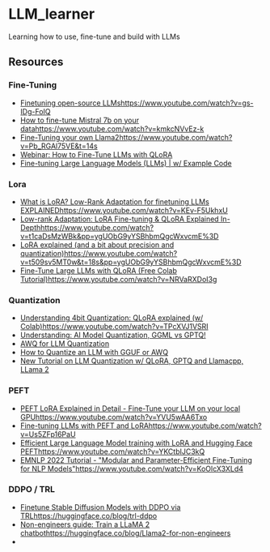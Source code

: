 # LLM_learner
Learning how to use, fine-tune and build with LLMs

## Resources
### Fine-Tuning
- [Finetuning open-source LLMs](https://www.youtube.com/watch?v=gs-IDg-FoIQ)https://www.youtube.com/watch?v=gs-IDg-FoIQ
- [How to fine-tune Mistral 7b on your data](https://www.youtube.com/watch?v=kmkcNVvEz-k)https://www.youtube.com/watch?v=kmkcNVvEz-k
- [Fine-Tuning your own Llama2](https://www.youtube.com/watch?v=Pb_RGAl75VE&t=14s)https://www.youtube.com/watch?v=Pb_RGAl75VE&t=14s
- [Webinar: How to Fine-Tune LLMs with QLoRA](https://www.youtube.com/watch?v=9Ieaf42tOnw)
- [Fine-tuning Large Language Models (LLMs) | w/ Example Code](https://www.youtube.com/watch?v=eC6Hd1hFvos)

### Lora
- [What is LoRA? Low-Rank Adaptation for finetuning LLMs EXPLAINED](https://www.youtube.com/watch?v=KEv-F5UkhxU)https://www.youtube.com/watch?v=KEv-F5UkhxU
- [Low-rank Adaptation: LoRA Fine-tuning & QLoRA Explained In-Depth](https://www.youtube.com/watch?v=t1caDsMzWBk&pp=ygUObG9yYSBhbmQgcWxvcmE%3D)https://www.youtube.com/watch?v=t1caDsMzWBk&pp=ygUObG9yYSBhbmQgcWxvcmE%3D
- [LoRA explained (and a bit about precision and quantization)](https://www.youtube.com/watch?v=t509sv5MT0w&t=18s&pp=ygUObG9yYSBhbmQgcWxvcmE%3D)https://www.youtube.com/watch?v=t509sv5MT0w&t=18s&pp=ygUObG9yYSBhbmQgcWxvcmE%3D
- [Fine-Tune Large LLMs with QLoRA (Free Colab Tutorial)](https://www.youtube.com/watch?v=NRVaRXDoI3g)https://www.youtube.com/watch?v=NRVaRXDoI3g

### Quantization
- [Understanding 4bit Quantization: QLoRA explained (w/ Colab)](https://www.youtube.com/watch?v=TPcXVJ1VSRI)https://www.youtube.com/watch?v=TPcXVJ1VSRI
- [Understanding: AI Model Quantization, GGML vs GPTQ!](https://www.youtube.com/watch?v=ZKdMbQq5T30)
- [AWQ for LLM Quantization](https://www.youtube.com/watch?v=3dYLj9vjfA0)
- [How to Quantize an LLM with GGUF or AWQ](https://www.youtube.com/watch?v=XM8pllpBVA0)
- [New Tutorial on LLM Quantization w/ QLoRA, GPTQ and Llamacpp, LLama 2](https://www.youtube.com/watch?v=YEVyupJxt1Q)

### PEFT
- [PEFT LoRA Explained in Detail - Fine-Tune your LLM on your local GPU](https://www.youtube.com/watch?v=YVU5wAA6Txo)https://www.youtube.com/watch?v=YVU5wAA6Txo
- [Fine-tuning LLMs with PEFT and LoRA](https://www.youtube.com/watch?v=Us5ZFp16PaU)https://www.youtube.com/watch?v=Us5ZFp16PaU
- [Efficient Large Language Model training with LoRA and Hugging Face PEFT](https://www.youtube.com/watch?v=YKCtbIJC3kQ)https://www.youtube.com/watch?v=YKCtbIJC3kQ
- [EMNLP 2022 Tutorial - "Modular and Parameter-Efficient Fine-Tuning for NLP Models"](https://www.youtube.com/watch?v=KoOlcX3XLd4)https://www.youtube.com/watch?v=KoOlcX3XLd4

### DDPO / TRL
- [Finetune Stable Diffusion Models with DDPO via TRL](https://huggingface.co/blog/trl-ddpo)https://huggingface.co/blog/trl-ddpo
- [Non-engineers guide: Train a LLaMA 2 chatbot](https://huggingface.co/blog/Llama2-for-non-engineers)https://huggingface.co/blog/Llama2-for-non-engineers
- 





